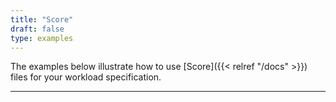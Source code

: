 ```yaml
---
title: "Score"
draft: false
type: examples
---
```

The examples below illustrate how to use [Score]({{< relref "/docs" >}}) files for your workload specification.


---